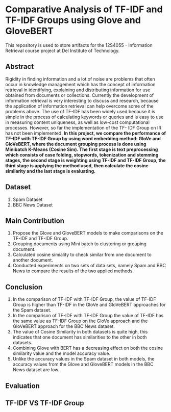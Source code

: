 # Comparative Analysis of TF-IDF and TF-IDF Groups using Glove and GloveBERT
This repository is used to store artifacts for the 12S4055 - Information Retrieval course project at Del Institute of Technology.

## Abstract
Rigidity in finding information and a lot of noise are problems that often occur in knowledge management which has the concept of information retrieval in identifying, explaining and distributing information for use obtained from documents or collections. Currently the development of information retrieval is very interesting to discuss and research, because the application of information retrieval can help overcome some of the problems above. The use of TF-IDF has been widely used because it is simple in the process of calculating keywords or queries and is easy to use in measuring content uniqueness, as well as low-cost computational processes. However, so far the implementation of the TF- IDF Group on IR has not been implemented. **In this project, we compare the performance of TF-IDF with TF-IDF Group by using word embedding method: GloVe and GloVeBERT, where the document grouping process is done using Minibatch K-Means (Cosine Sim). The first stage is text preprocessing which consists of case folding, stopwords, tokenization and stemming stages, the second stage is weighting using TF-IDF and TF-IDF Group, the third stage is applying the method used, then calculate the cosine similarity and the last stage is evaluating.**

## Dataset
1. Spam Dataset
2. BBC News Dataset

## Main Contribution
1. Propose the Glove and GloveBERT models to make comparisons on the TF-IDF and TF-IDF Group.
2. Grouping documents using Mini batch to clustering or grouping document. 
3. Calculated cosine simiality to check similar from one document to another document.
4. Conducted experiments on two sets of data sets, namely Spam and BBC News to compare the results of the two applied methods.

## Conclusion
1. In the comparison of TF-IDF with TF-IDF Group, the value of TF-IDF Group is higher than TF-IDF in the GloVe and GloVeBERT approaches for the Spam dataset. 
2. In the comparison of TF-IDF with TF-IDF Group the value of TF-IDF has the same value as TF-IDF Group on the GloVe approach and the GloVeBERT approach for the BBC News dataset. 
3. The value of Cosine Similarity in both datasets is quite high, this indicates that one document has similarities to the other in both datasets. 
4. Combining Glove with BERT has a decreasing effect on both the cosine similarity value and the model accuracy value. 
5. Unlike the accuracy values in the Spam dataset in both models, the accuracy values from the Glove and GloveBERT models in the BBC News dataset are low.
   
## Evaluation


## TF-IDF VS TF-IDF Group

